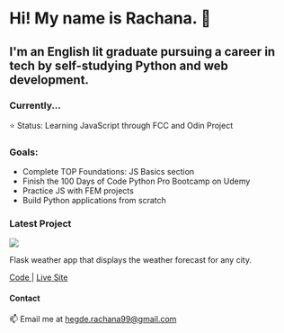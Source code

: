 # Hi! My name is Rachana. 👋

## I'm an English lit graduate pursuing a career in tech by self-studying Python and web development.

### Currently... 
⭐️ Status: Learning JavaScript through FCC and Odin Project <br />

### Goals:  
- Complete TOP Foundations: JS Basics section 
- Finish the 100 Days of Code Python Pro Bootcamp on Udemy
- Practice JS with FEM projects
- Build Python applications from scratch

### Latest Project
<img src ="https://github.com/rachanahegde/python-weather-app/blob/master/screenshots/weather_app_desktop_forecast_page_screenshot.png">

Flask weather app that displays the weather forecast for any city. 

<a href="https://github.com/rachanahegde/python-weather-app"> Code </a> | <a href="https://weatherly-forecast-app.herokuapp.com/"> Live Site </a> 

#### Contact
📫 Email me at hegde.rachana99@gmail.com
